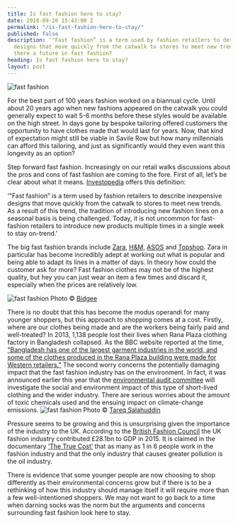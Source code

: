 ```yaml
---
title: Is fast fashion here to stay?
date: 2018-09-26 15:43:00 Z
permalink: "/is-fast-fashion-here-to-stay/"
published: false
description: ‘"Fast fashion” is a term used by fashion retailers to describe inexpensive
  designs that move quickly from the catwalk to stores to meet new trends. But is
  there a future in fast fashion?
heading: Is fast fashion here to stay?
layout: post
---
```


![fast fashion](/uploads/adult-beautiful-clothes.jpg)

For the best part of 100 years fashion worked on a biannual cycle.  Until about 20 years ago when new fashions appeared on the catwalk you could generally expect to wait 5-6 months before these styles would be available on the high street.  In days gone by bespoke tailoring offered customers the opportunity to have clothes made that would last for years.  Now, that kind of expectation might still be viable in Savile Row but how many millennials can afford this tailoring, and just as significantly would they even want this longevity as an option? 

 

Step forward fast fashion.  Increasingly on our retail walks discussions about the pros and cons of fast fashion are coming to the fore.  First of all, let’s be clear about what it means.  [Investopedia](https://www.investopedia.com/terms/f/fast-fashion.asp) offers this definition: 

 

‘"Fast fashion” is a term used by fashion retailers to describe inexpensive designs that move quickly from the catwalk to stores to meet new trends. As a result of this trend, the tradition of introducing new fashion lines on a seasonal basis is being challenged. Today, it is not uncommon for fast-fashion retailers to introduce new products multiple times in a single week to stay on-trend.’ 

 

The big fast fashion brands include [Zara](https://www.zara.com/uk/), [H&M](https://www2.hm.com/en_gb/index.html#modal-1), [ASOS](https://www.asos.com/) and [Topshop](http://www.topshop.com/?geoip=home).  Zara in particular has become incredibly adept at working out what is popular and being able to adapt its lines in a matter of days.  In theory how could the customer ask for more?  Fast fashion clothes may not be of the highest quality, but hey you can just wear an item a few times and discard it, especially when the prices are relatively low.   

![fast fashion](/uploads/Zara_store_at_Westfield_Sydney.jpg)
Photo © [Bidgee](https://commons.wikimedia.org/wiki/File:Zara_store_at_Westfield_Sydney.jpg)

There is no doubt that this has become the modus operandi for many younger shoppers, but this approach to shopping comes at a cost.  Firstly, where are our clothes being made and are the workers being fairly paid and well-treated?  In 2013, 1,138 people lost their lives when Rana Plaza clothing factory in Bangladesh collapsed.  As the BBC website reported at the time, ["Bangladesh has one of the largest garment industries in the world, and some of the clothes produced in the Rana Plaza building were made for Western retailers."](https://www.bbc.co.uk/news/world-asia-22476774)  The second worry concerns the potentially damaging impact that the fast fashion industry has on the environment.  In fact, it was announced earlier this year that the [environmental audit committee](https://www.parliament.uk/business/committees/committees-a-z/commons-select/environmental-audit-committee/) will investigate the social and environment impact of this type of short-lived clothing and the wider industry.  There are serious worries about the amount of toxic chemicals used and the ensuing impact on climate-change emissions. 
![fast fashion](/uploads/Garment_factory_in_Bangladesh_Women_working.jpg)
Photo © [Tareq Salahuddin](https://commons.wikimedia.org/wiki/File:Garment_factory_in_Bangladesh_Women_working.jpg)

 

Pressure seems to be growing and this is unsurprising given the importance of the industry to the UK.  According to the [British Fashion Council](http://www.britishfashioncouncil.co.uk/) the UK fashion industry contributed £28.1bn to GDP in 2015.  It is claimed in the documentary [‘The True Cost’](https://truecostmovie.com/) that as many as 1 in 6 people work in the fashion industry and that the only industry that causes greater pollution is the oil industry. 

 

There is evidence that some younger people are now choosing to shop differently as their environmental concerns grow but if there is to be a rethinking of how this industry should manage itself it will require more than a few well-intentioned shoppers.  We may not want to go back to a time when darning socks was the norm but the arguments and concerns surrounding fast fashion look here to stay.

